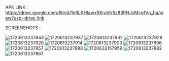 APK LINK : https://drive.google.com/file/d/1n6LKHIawx9XruhN5z83PHJvMcgfVn_ha/view?usp=drive_link

SCREENSHOTS :

![1720613237943](https://github.com/snehil2002/ReadingArena/assets/123409680/b5fc2f97-cf37-4dc2-8048-0e5ef3df0269)
![1720613237937](https://github.com/snehil2002/ReadingArena/assets/123409680/f0fdd71c-12e4-4b30-a2e8-dec95285d679)
![1720613237932](https://github.com/snehil2002/ReadingArena/assets/123409680/f6335b62-ae30-445e-a381-694d6561f23a)
![1720613237928](https://github.com/snehil2002/ReadingArena/assets/123409680/1f1f0dbb-1ae6-4b16-82d4-1857b0a712bb)
![1720613237920](https://github.com/snehil2002/ReadingArena/assets/123409680/5dc689de-7321-4b06-9065-75c5a26a06f3)
![1720613237914](https://github.com/snehil2002/ReadingArena/assets/123409680/c42b1236-a5e0-47e0-b094-ed777f70afc6)
![1720613237903](https://github.com/snehil2002/ReadingArena/assets/123409680/4d8ca68a-b0f9-4753-a5b9-d1a754da3482)
![1720613237896](https://github.com/snehil2002/ReadingArena/assets/123409680/73ea6912-b2ab-40f9-9996-38522b539143)
![1720613237857](https://github.com/snehil2002/ReadingArena/assets/123409680/416ef3e3-c36f-445f-8216-81d0407daf54)
![1720613237888](https://github.com/snehil2002/ReadingArena/assets/123409680/562ff038-b6ea-4268-9da9-770eb665efb0)
![1720632157959](https://github.com/snehil2002/ReadingArena/assets/123409680/b73a66af-5ed8-4deb-8cc4-679876ac10c9)
![1720613237882](https://github.com/snehil2002/ReadingArena/assets/123409680/62b48afd-67d5-4798-b17e-882e985f9d37)
![1720613237867](https://github.com/snehil2002/ReadingArena/assets/123409680/76a4aca3-255e-43c3-a005-c6668a3a70a5)
